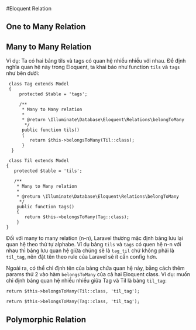 #Eloquent Relation
## One to Many Relation 

## Many to Many Relation

Ví dụ: Ta có hai bảng tils và tags có quan hệ nhiều nhiều với nhau. Để định nghĩa quan hệ này trong Eloquent,
ta khai báo như function `tils` và `tags` như bên dưới:
``` 
 class Tag extends Model
 {
     protected $table = 'tags';
 
     /**
      * Many to Many relation
      *
      * @return \Illuminate\Database\Eloquent\Relations\belongToMany
       */
      public function tils()
      {
         return $this->belongsToMany(Til::class);
      }
  }
  ```
  ```
   class Til extends Model
 {
     protected $table = 'tils';
 
     /**
      * Many to Many relation
      *
      * @return \Illuminate\Database\Eloquent\Relations\belongToMany
       */
      public function tags()
      {
         return $this->belongsToMany(Tag::class);
      }
  }
  ```


Đối với many to many relation (n-n), Laravel thường mặc định bảng lưu lại quan hệ theo thứ tự alphabe.
Ví dụ bảng `tils` và `tags` có quen hệ n-n với nhau thì bảng lưu quan hệ giữa chúng sẽ là `tag_til` 
chứ không phải là `til_tag`, nên đặt tên theo rule của Laravel sẽ ít cần config hơn.

Ngoài ra, có thể chỉ định tên của bảng chứa quan hệ này, 
bằng cách thêm params thứ 2 vào hàm `belongsToMany` của cả hai Eloquent class.
Ví dụ: muốn chỉ định bảng quan hệ nhiều nhiều giữa Tag và Til là bảng `til_tag`: 
```
return $this->belongsToMany(Til::class, 'til_tag');
```

```
return $this->belongsToMany(Tag::class, 'til_tag');
```

## Polymorphic Relation 
